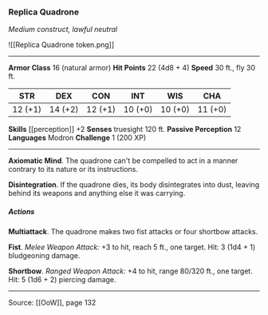 ### Replica Quadrone
_Medium construct, lawful neutral_

![[Replica Quadrone token.png]]


---

**Armor Class** 16 (natural armor)
**Hit Points** 22 (4d8 + 4)
**Speed** 30 ft., fly 30 ft.

| STR     | DEX     | CON     | INT     | WIS     | CHA     |
|---------|---------|---------|---------|---------|---------|
| 12 (+1) | 14 (+2) | 12 (+1) | 10 (+0) | 10 (+0) | 11 (+0) |

**Skills** [[perception]] +2
**Senses** truesight 120 ft.
**Passive Perception** 12
**Languages** Modron
**Challenge** 1 (200 XP)

---

**Axiomatic Mind**. The quadrone can't be compelled to act in a manner contrary to its nature or its instructions.

**Disintegration**. If the quadrone dies, its body disintegrates into dust, leaving behind its weapons and anything else it was carrying.

##### Actions
**Multiattack**. The quadrone makes two fist attacks or four shortbow attacks.

**Fist**. _Melee Weapon Attack:_ +3 to hit, reach 5 ft., one target. Hit: 3 (1d4 + 1) bludgeoning damage.

**Shortbow**. _Ranged Weapon Attack:_ +4 to hit, range 80/320 ft., one target. Hit: 5 (1d6 + 2) piercing damage.


---

Source: [[OoW]], page 132